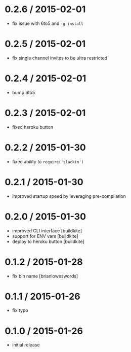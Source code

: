 
0.2.6 / 2015-02-01
==================

 * fix issue with 6to5 and `-g install`

0.2.5 / 2015-02-01
==================

 * fix single channel invites to be ultra restricted

0.2.4 / 2015-02-01
==================

 * bump 6to5

0.2.3 / 2015-02-01
==================

 * fixed heroku button

0.2.2 / 2015-01-30
==================

 * fixed ability to `require('slackin')`

0.2.1 / 2015-01-30
==================

 * improved startup speed by leveraging pre-compilation

0.2.0 / 2015-01-30
==================

 * improved CLI interface [buildkite]
 * support for ENV vars [buildkite]
 * deploy to heroku button [buildkite]

0.1.2 / 2015-01-28
==================

 * fix bin name [brianloweswords]

0.1.1 / 2015-01-26
==================

 * fix typo

0.1.0 / 2015-01-26
==================

 * initial release
